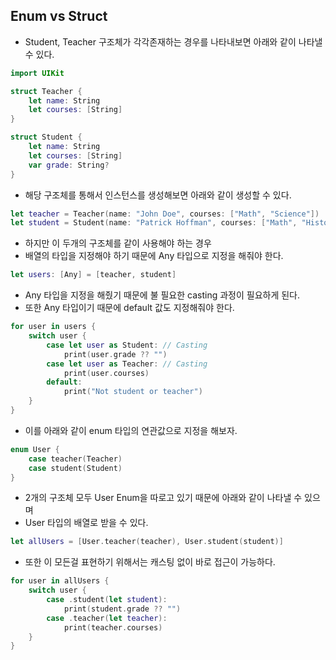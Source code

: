 ## Enum vs Struct 

- Student, Teacher 구조체가 각각존재하는 경우를 나타내보면 아래와 같이 나타낼 수 있다.

```swift
import UIKit

struct Teacher {
    let name: String
    let courses: [String]
}

struct Student {
    let name: String
    let courses: [String]
    var grade: String?
}
```

- 해당 구조체를 통해서 인스턴스를 생성해보면 아래와 같이 생성할 수 있다.
```swift
let teacher = Teacher(name: "John Doe", courses: ["Math", "Science"])
let student = Student(name: "Patrick Hoffman", courses: ["Math", "History"])
``` 
- 하지만 이 두개의 구조체를 같이 사용해야 하는 경우 
- 배열의 타입을 지정해야 하기 때문에 Any 타입으로 지정을 해줘야 한다.

```swift
let users: [Any] = [teacher, student]
```

- Any 타입을 지정을 해줬기 때문에 불 필요한 casting 과정이 필요하게 된다.
- 또한 Any 타입이기 때문에 default 값도 지정해줘야 한다.

```swift
for user in users {
    switch user {
        case let user as Student: // Casting
            print(user.grade ?? "")
        case let user as Teacher: // Casting
            print(user.courses)
        default:
            print("Not student or teacher")
    }
}
````

- 이를 아래와 같이 enum 타입의 연관값으로 지정을 해보자.

```swift
enum User {
    case teacher(Teacher)
    case student(Student)
}
``` 

- 2개의 구조체 모두 User Enum을 따로고 있기 때문에 아래와 같이 나타낼 수 있으며
- User 타입의 배열로 받을 수 있다. 

```swift
let allUsers = [User.teacher(teacher), User.student(student)]
```

- 또한 이 모든걸 표현하기 위해서는 캐스팅 없이 바로 접근이 가능하다.

```swift
for user in allUsers {
    switch user {
        case .student(let student):
            print(student.grade ?? "")
        case .teacher(let teacher):
            print(teacher.courses)
    }
}
```
